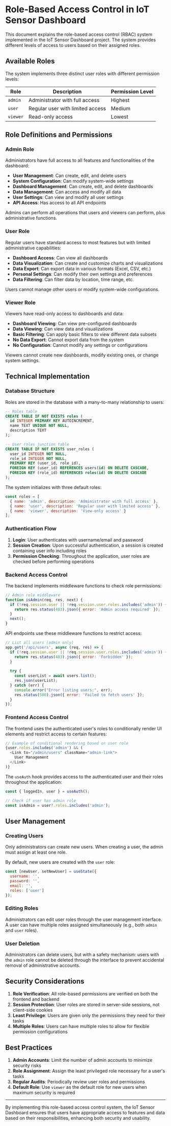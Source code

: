 # Role-Based Access Control in IoT Sensor Dashboard

This document explains the role-based access control (RBAC) system implemented in the IoT Sensor Dashboard project. The system provides different levels of access to users based on their assigned roles.

## Available Roles

The system implements three distinct user roles with different permission levels:

| Role    | Description                       | Permission Level |
|---------|-----------------------------------|-----------------|
| `admin` | Administrator with full access    | Highest         |
| `user`  | Regular user with limited access  | Medium          |
| `viewer`| Read-only access                  | Lowest          |

## Role Definitions and Permissions

### Admin Role

Administrators have full access to all features and functionalities of the dashboard:

- **User Management**: Can create, edit, and delete users
- **System Configuration**: Can modify system-wide settings
- **Dashboard Management**: Can create, edit, and delete dashboards
- **Data Management**: Can access and modify all data
- **User Settings**: Can view and modify all user settings
- **API Access**: Has access to all API endpoints

Admins can perform all operations that users and viewers can perform, plus administrative functions.

### User Role

Regular users have standard access to most features but with limited administrative capabilities:

- **Dashboard Access**: Can view all dashboards
- **Data Visualization**: Can create and customize charts and visualizations
- **Data Export**: Can export data in various formats (Excel, CSV, etc.)
- **Personal Settings**: Can modify their own settings and preferences
- **Data Filtering**: Can filter data by location, time range, etc.

Users cannot manage other users or modify system-wide configurations.

### Viewer Role

Viewers have read-only access to dashboards and data:

- **Dashboard Viewing**: Can view pre-configured dashboards
- **Data Viewing**: Can view data and visualizations
- **Basic Filtering**: Can apply basic filters to view different data subsets
- **No Data Export**: Cannot export data from the system
- **No Configuration**: Cannot modify any settings or configurations

Viewers cannot create new dashboards, modify existing ones, or change system settings.

## Technical Implementation

### Database Structure

Roles are stored in the database with a many-to-many relationship to users:

```sql
-- Roles table
CREATE TABLE IF NOT EXISTS roles (
  id INTEGER PRIMARY KEY AUTOINCREMENT,
  name TEXT UNIQUE NOT NULL,
  description TEXT
);

-- User roles junction table
CREATE TABLE IF NOT EXISTS user_roles (
  user_id INTEGER NOT NULL,
  role_id INTEGER NOT NULL,
  PRIMARY KEY (user_id, role_id),
  FOREIGN KEY (user_id) REFERENCES users(id) ON DELETE CASCADE,
  FOREIGN KEY (role_id) REFERENCES roles(id) ON DELETE CASCADE
);
```

The system initializes with three default roles:

```javascript
const roles = [
  { name: 'admin', description: 'Administrator with full access' },
  { name: 'user', description: 'Regular user with limited access' },
  { name: 'viewer', description: 'View-only access' }
];
```

### Authentication Flow

1. **Login**: User authenticates with username/email and password
2. **Session Creation**: Upon successful authentication, a session is created containing user info including roles
3. **Permission Checking**: Throughout the application, user roles are checked before performing operations

### Backend Access Control

The backend implements middleware functions to check role permissions:

```javascript
// Admin role middleware
function isAdmin(req, res, next) {
  if (!req.session.user || !req.session.user.roles.includes('admin')) {
    return res.status(403).json({ error: 'Admin access required' });
  }
  next();
}
```

API endpoints use these middleware functions to restrict access:

```javascript
// List all users (admin only)
app.get('/api/users', async (req, res) => {
  if (!req.session.user || !req.session.user.roles.includes('admin')) {
    return res.status(403).json({ error: 'Forbidden' });
  }
  
  try {
    const userList = await users.list();
    res.json(userList);
  } catch (err) {
    console.error("Error listing users:", err);
    res.status(500).json({ error: 'Failed to fetch users' });
  }
});
```

### Frontend Access Control

The frontend uses the authenticated user's roles to conditionally render UI elements and restrict access to certain features:

```javascript
// Example of conditional rendering based on user role
{user.roles.includes('admin') && (
  <Link to="/admin/users" className="admin-link">
    User Management
  </Link>
)}
```

The `useAuth` hook provides access to the authenticated user and their roles throughout the application:

```javascript
const { loggedIn, user } = useAuth();

// Check if user has admin role
const isAdmin = user?.roles.includes('admin');
```

## User Management

### Creating Users

Only administrators can create new users. When creating a user, the admin must assign at least one role.

By default, new users are created with the `user` role:

```javascript
const [newUser, setNewUser] = useState({
  username: '',
  password: '',
  email: '',
  roles: ['user']
});
```

### Editing Roles

Administrators can edit user roles through the user management interface. A user can have multiple roles assigned simultaneously (e.g., both `admin` and `user` roles).

### User Deletion

Administrators can delete users, but with a safety mechanism: users with the `admin` role cannot be deleted through the interface to prevent accidental removal of administrative accounts.

## Security Considerations

1. **Role Verification**: All role-based permissions are verified on both the frontend and backend
2. **Session Protection**: User roles are stored in server-side sessions, not client-side cookies
3. **Least Privilege**: Users are given only the permissions they need for their tasks
4. **Multiple Roles**: Users can have multiple roles to allow for flexible permission configurations

## Best Practices

1. **Admin Accounts**: Limit the number of admin accounts to minimize security risks
2. **Role Assignment**: Assign the least privileged role necessary for a user's tasks
3. **Regular Audits**: Periodically review user roles and permissions
4. **Default Role**: Use `viewer` as the default role for new users when maximum security is required

---

By implementing this role-based access control system, the IoT Sensor Dashboard ensures that users have appropriate access to features and data based on their responsibilities, enhancing both security and usability. 